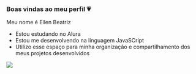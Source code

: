### Boas vindas ao meu perfil 💗

Meu nome é Ellen Beatriz

- Estou estudando no Alura
- Estou me desenvolvendo na linguagem JavaSCript
- Utilizo esse espaço para minha organização e compartilhamento dos meus projetos desenvolvidos


![](https://media.tenor.com/Ob8_ClbDEmEAAAAM/nerd-nerd-glasses.gif)
